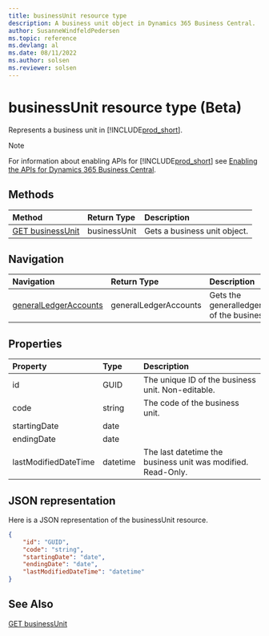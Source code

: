 ```yaml
---
title: businessUnit resource type
description: A business unit object in Dynamics 365 Business Central.
author: SusanneWindfeldPedersen
ms.topic: reference
ms.devlang: al
ms.date: 08/11/2022
ms.author: solsen
ms.reviewer: solsen
---
```


# businessUnit resource type (Beta)

<!-- START>DO_NOT_EDIT -->
<!-- IMPORTANT:Do not edit any of the content between here and the END>DO_NOT_EDIT. -->
Represents a business unit in [!INCLUDE[prod_short](../../../includes/prod_short.md)].

> [!NOTE]
> For information about enabling APIs for [!INCLUDE[prod_short](../../../includes/prod_short.md)] see [Enabling the APIs for Dynamics 365 Business Central](../../../api-reference/v2.0/enabling-apis-for-dynamics-nav.md).

## Methods

| Method | Return Type|Description |
|:--------------------|:-----------|:-------------------------|
|[GET businessUnit](../api/dynamics_businessunit_get.md)|businessUnit|Gets a business unit object.|


## Navigation

| Navigation |Return Type| Description |
|:----------|:----------|:-----------------|
|[generalLedgerAccounts](dynamics_generalledgeraccount.md)|generalLedgerAccounts |Gets the generalledgeraccounts of the businessUnit.|

## Properties

| Property           | Type   |Description     |
|:-------------------|:-------|:---------------|
|id|GUID|The unique ID of the business unit. Non-editable.|
|code|string|The code of the business unit.|
|startingDate|date||
|endingDate|date||
|lastModifiedDateTime|datetime|The last datetime the business unit was modified. Read-Only.|

## JSON representation

Here is a JSON representation of the businessUnit resource.


```json
{
    "id": "GUID",
    "code": "string",
    "startingDate": "date",
    "endingDate": "date",
    "lastModifiedDateTime": "datetime"
}
```
<!-- IMPORTANT: END>DO_NOT_EDIT -->

## See Also
[GET businessUnit](../api/dynamics_businessunit_get.md)
